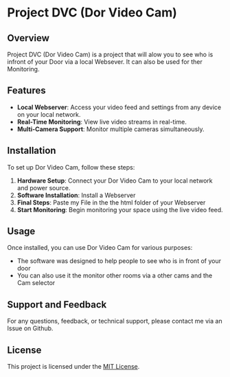 # Project DVC (Dor Video Cam)


## Overview

Project DVC (Dor Video Cam) is a project that will alow you to see who is infront of your Door via a local Websever.
It can also be used for ther Monitoring.

## Features

- **Local Webserver**: Access your video feed and settings from any device on your local network.
- **Real-Time Monitoring**: View live video streams in real-time.
- **Multi-Camera Support**: Monitor multiple cameras simultaneously.

## Installation

To set up Dor Video Cam, follow these steps:

1. **Hardware Setup**: Connect your Dor Video Cam to your local network and power source.
2. **Software Installation**: Install a Webserver
3. **Final Steps**: Paste my File in the the html folder of your Webserver
4. **Start Monitoring**: Begin monitoring your space using the live video feed.

## Usage

Once installed, you can use Dor Video Cam for various purposes:


- The software was designed to help people to see who is in front of your door
- You can also use it the monitor other rooms via a other cams and the Cam selector

## Support and Feedback

For any questions, feedback, or technical support, please contact me via an Issue on Github.

## License

This project is licensed under the [MIT License](https://github.com/Orgfet/DVC/blob/HTML/CSS/JSWebVersion/LICENSE).


